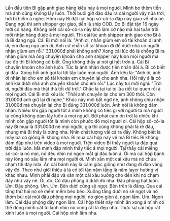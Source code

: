 Lần đầu tiên Bi gặp anh giao hàng kiểu này á mọi người. Mình bo thêm tiền mà ảnh cũng không lấy luôn. Thời buổi giờ đào đâu ra cái người vậy nữa trời, hơi bị hiếm à nghe. Hôm nay Bi đặt cái hộp sô-cô-la đập này giao về nhà nè. Đang ngủ thì anh shipper gọi giao, tiền là ship COD. Do Bi đặt tận 16 ngày mới có hàng. Không biết cái sô-cô-la này khó làm cỡ nào mà hai tuần trời mới nhận hàng được á mọi người. Thì cái lúc anh shipper ảnh giao cho Bi á là Bi đang ngủ. Cái Bi mới nói là: "Anh ơi, nhắn giùm em số tài khoản đi anh ơi, em đang ngủ anh ơi. Anh cứ nhắn số tài khoản đi để dưới nhà có người nhận giùm em rồi." 331.000đ phải không anh? Xong cái lúc đó là chồng Bi ra nhận giùm mà ổng chuyển khoản cho anh shipper này luôn mọi người mà lúc đó thì Bi không có biết. Ổng không thấy ai nói gì hết trơn á. Cái Bi chuyển khoản cho ảnh luôn. Tức là ảnh nhận được tiền nhân đôi á. Bi có biết gì đâu. Xong hồi ảnh gọi lại tới tấp luôn mọi người. Ảnh kêu là: "Anh ơi, anh ơi nhắn lại cho em số tài khoản em chuyển lại cho anh nha. Hồi nãy á là có anh kia dưới nhà anh chuyển khoản cho em rồi." Lúc này tui mới nghĩ: "Trời ơi, người đâu mà thật thà tốt dữ trời." Chắc là tại tui bị lừa riết tui quen rồi á mọi người. Cái Bi mới kêu là: "Thôi anh chuyển lại cho em 300 thôi. Còn 31.000đ anh giữ lại đi nghe." Khúc này mới bất ngờ nè, ảnh không chịu nhận 31.000đ mà chuyển lại cho Bi đúng 331.000đ luôn. Ảnh nói là không dám nhận. Nhiều khi gặp người tốt á mình không có tiếc gì với người ta mà người ta cũng không dám lấy luôn á mọi người. Bởi phải cảm ơn trời là nhiều khi mình còn gặp người tốt là mình còn phước đó mọi người ơi. Cái hộp sô-cô-la này Bi mua là 331.000đ nè mọi người, giá thì cũng không phải là rẻ đâu, nhưng mà Bi thấy là xứng nha. Nhìn chất lượng vãi cả ra đấy. Không biết là mấy bà có giống Bi không nha. Bi mua cái hộp này về mà Bi tiếc Bi không dám đập như trên video á mọi người. Trên video Bi thấy người ta đập quá trời đập luôn. Mà mình đập mình thấy tiếc á mọi người. Tại thấy cái miếng sô-cô-la nó mịn, nó đều nhìn nó ngon mắt gì đâu luôn á. Ôi mà cái hộp bánh này lòng nó sâu lắm nha mọi người ơi. Mình xắn một cái xâu mà nó chưa chạm tới đáy nữa. Ăn cái bánh này là cảm giác giống như đang đi đào vàng vậy đó. Theo như giới thiệu á là có tới tận năm tầng là năm layer hương vị khác nhau. Mình phải đập và xắn một cái xâu xuống cho đến khi nó chạm đáy như vậy nè. Ôi, đó. Có đậu phộng ở dưới đó nha. Đậu phộng hạt luôn. Ưm. Đậu phộng. Ưm. Ưm. Bên dưới cùng sẽ ngọt. Bên trên là đắng. Qua cái tầng thứ hai nó sẽ mềm mềm béo béo. Xuống tầng dưới nó sẽ ngọt và nó thơm bùi cái mùi đậu phộng mọi người, nó giòn giòn á, ngon lắm. Ưm. Ngon lắm. Cái đậu phộng đây ngon lắm. Cái hộp thiết này mình ăn xong á mình có thể đóng mình cất tủ lạnh nhìn nó cũng rất là đẹp nha. Thực sự cái hộp rất xinh luôn á mọi người. Cái hộp xinh lắm nha.